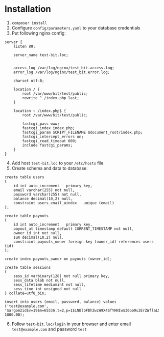 Installation
============

1. `composer install`
2. Configure `config/parameters.yaml` to your database credentials
3. Put following nginx config:
```
server {
    listen 80;

    server_name test-bit.loc;


    access_log /var/log/nginx/test_bit.access.log;
    error_log /var/log/nginx/test_bit.error.log;

    charset utf-8;

    location / {
        root /var/www/bit/test/public;
        rewrite ^ /index.php last;
    }

    location ~ /index.php$ {
        root /var/www/bit/test/public;

        fastcgi_pass www;
        fastcgi_index index.php;
        fastcgi_param SCRIPT_FILENAME $document_root/index.php;
        fastcgi_intercept_errors on;
        fastcgi_read_timeout 600;
        include fastcgi_params;
    }
}
```
4. Add host `test-bit.loc` to your `/etc/hosts` file
5. Create schema and data to database:
```
create table users
(
	id int auto_increment	primary key,
	email varchar(255) not null,
	password varchar(255) not null,
	balance decimal(10,2) null,
	constraint users_email_uindex	unique (email)
);

create table payouts
(
	id int auto_increment	primary key,
	payout_at timestamp default CURRENT_TIMESTAMP not null,
	owner_id int not null,
	sum decimal(10,2) null,
	constraint payouts_owner foreign key (owner_id) references users (id)
);

create index payouts_owner on payouts (owner_id);

create table sessions
(
	sess_id varbinary(128) not null	primary key,
	sess_data blob not null,
	sess_lifetime mediumint not null,
	sess_time int unsigned not null
) collate=utf8_bin;

insert into users (email, password, balance) values ('test@example.com', '$argon2id$v=19$m=65536,t=2,p=1$LNBlbFDhZwzW9X4SfYHNIw$I6oo9u2ErZWflaLS1wLesuHxHiQKdeIkKMYwRzWg9Jw', 1000.00);
```
6. Follow `test-bit.loc/login` in your browser and enter email `test@example.com` and password `test`
